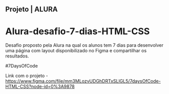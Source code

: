 ## Projeto | ALURA

# Alura-desafio-7-dias-HTML-CSS
Desafio proposto pela Alura na qual os alunos tem 7 dias para desenvolver uma página com layout disponibilizado no Figma e compartilhar os resultados.

#7DaysOfCode

Link com o projeto - https://www.figma.com/file/mm3MLozvUDGhDRTxSLlGL5/7daysOfCode-HTML-CSS?node-id=0%3A9878

